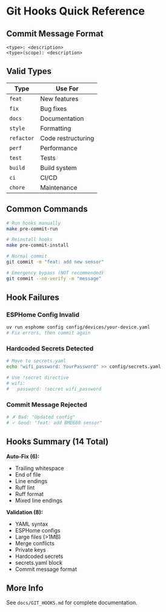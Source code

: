 # Git Hooks Quick Reference

## Commit Message Format
```
<type>: <description>
<type>(scope): <description>
```

## Valid Types
| Type | Use For |
|------|---------|
| `feat` | New features |
| `fix` | Bug fixes |
| `docs` | Documentation |
| `style` | Formatting |
| `refactor` | Code restructuring |
| `perf` | Performance |
| `test` | Tests |
| `build` | Build system |
| `ci` | CI/CD |
| `chore` | Maintenance |

## Common Commands
```bash
# Run hooks manually
make pre-commit-run

# Reinstall hooks
make pre-commit-install

# Normal commit
git commit -m "feat: add new sensor"

# Emergency bypass (NOT recommended)
git commit --no-verify -m "message"
```

## Hook Failures

### ESPHome Config Invalid
```bash
uv run esphome config config/devices/your-device.yaml
# Fix errors, then commit again
```

### Hardcoded Secrets Detected
```bash
# Move to secrets.yaml
echo "wifi_password: YourPassword" >> config/secrets.yaml

# Use !secret directive
# wifi:
#   password: !secret wifi_password
```

### Commit Message Rejected
```bash
# ✗ Bad: "Updated config"
# ✓ Good: "feat: add BME680 sensor"
```

## Hooks Summary (14 Total)

**Auto-Fix (6):**
- Trailing whitespace
- End of file
- Line endings
- Ruff lint
- Ruff format
- Mixed line endings

**Validation (8):**
- YAML syntax
- ESPHome configs
- Large files (>1MB)
- Merge conflicts
- Private keys
- Hardcoded secrets
- secrets.yaml block
- Commit message format

## More Info
See `docs/GIT_HOOKS.md` for complete documentation.
